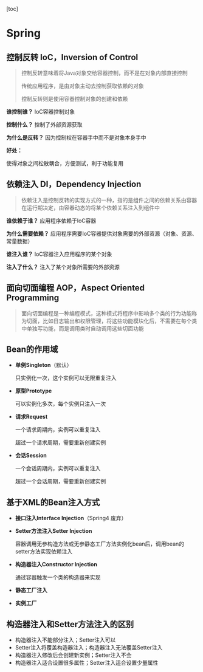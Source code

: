[toc]

# Spring

## 控制反转 IoC，Inversion of Control

> 控制反转意味着将Java对象交给容器控制，而不是在对象内部直接控制
>
> 传统应用程序，是由对象主动去控制获取依赖的对象
>
> 控制反转则是使用容器控制对象的创建和依赖

**谁控制谁？** IoC容器控制对象

**控制什么？** 控制了外部资源获取

**为什么是反转？** 因为控制权在容器手中而不是对象本身手中

**好处：**

使得对象之间松散耦合，方便测试，利于功能复用

## 依赖注入 DI，Dependency Injection

> 依赖注入是控制反转的实现方式的一种，指的是组件之间的依赖关系由容器在运行期决定，由容器动态的将某个依赖关系注入到组件中

**谁依赖于谁？** 应用程序依赖于IoC容器

**为什么需要依赖？** 应用程序需要IoC容器提供对象需要的外部资源（对象、资源、常量数据）

**谁注入谁？** IoC容器注入应用程序的某个对象

**注入了什么？** 注入了某个对象所需要的外部资源

## 面向切面编程 AOP，Aspect Oriented Programming

> 面向切面编程是一种编程模式，这种模式将程序中影响多个类的行为功能称为切面，比如日志输出和权限管理，将这些功能模块化后，不需要在每个类中单独写功能，而是调用类时自动调用这些切面功能

## Bean的作用域

* **单例Singleton**（默认）

  只实例化一次，这个实例可以无限重复注入

* **原型Prototype**

  可以实例化多次，每个实例只注入一次

* **请求Request**

  一个请求周期内，实例可以重复注入

  超过一个请求周期，需要重新创建实例

* **会话Session**

  一个会话周期内，实例可以重复注入

  超过一个会话周期，需要重新创建实例

## 基于XML的Bean注入方式

* **接口注入Interface Injection**（Spring4 废弃）

* **Setter方法注入Setter Injection**

  容器调用无参构造方法或无参静态工厂方法实例化bean后，调用bean的setter方法实现依赖注入

* **构造器注入Constructor Injection**

  通过容器触发一个类的构造器来实现

* **静态工厂注入**

* **实例工厂**

## 构造器注入和Setter方法注入的区别

* 构造器注入不能部分注入；Setter注入可以
* Setter注入将覆盖构造器注入；构造器注入无法覆盖Setter注入
* 构造器注入修改后会创建新实例；Setter注入不会
* 构造器注入适合设置很多属性；Setter注入适合设置少量属性



